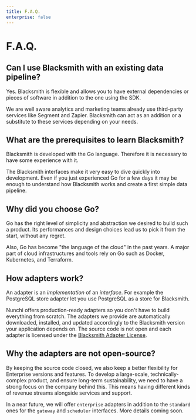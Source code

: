 ```yaml
---
title: F.A.Q.
enterprise: false
---
```


# F.A.Q.

## Can I use Blacksmith with an existing data pipeline?

Yes. Blacksmith is flexible and allows you to have external dependencies or pieces
of software in addition to the one using the SDK.

We are well aware analytics and marketing teams already use third-party services
like Segment and Zapier. Blacksmith can act as an addition or a substitute to these
services depending on your needs.

## What are the prerequisites to learn Blacksmith?

Blacksmith is developed with the Go language. Therefore it is necessary to have
some experience with it.

The Blacksmith interfaces make it very easy to dive quickly into development.
Even if you just experienced Go for a few days it may be enough to understand
how Blacksmith works and create a first simple data pipeline.

## Why did you choose Go?

Go has the right level of simplicity and abstraction we desired to build such a
product. Its performances and design choices lead us to pick it from the start,
without any regret.

Also, Go has become "the language of the cloud" in the past years. A major part
of cloud infrastructures and tools rely on Go such as Docker, Kubernetes, and
Terraform.

## How adapters work?

An adapter is an *implementation* of an *interface*. For example the PostgreSQL
store adapter let you use PostgreSQL as a store for Blacksmith.

Nunchi offers production-ready adapters so you don't have to build everything
from scratch. The adapters we provide are automatically downloaded, installed,
and updated accordingly to the Blacksmith version your application depends on.
The source code is not open and each adapter is licensed under the
[Blacksmith Adapter License](/licenses/blacksmith-adapter).

## Why the adapters are not open-source?

By keeping the source code closed, we also keep a better flexibility for Enterprise
versions and features. To develop a large-scale, technically-complex product,
and ensure long-term sustainability, we need to have a strong focus on the company
behind this. This means having different kinds of revenue streams alongside services
and support.

In a near future, we will offer `enterprise` adapters in addition to the `standard`
ones for the `gateway` and `scheduler` interfaces. More details coming soon.
